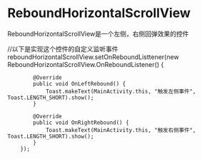 # ReboundHorizontalScrollView

ReboundHorizontalScrollView是一个左侧，右侧回弹效果的控件


//以下是实现这个控件的自定义监听事件
reboundHorizontalScrollView.setOnReboundListtener(new ReboundHorizontalScrollView.OnReboundListener() {

            @Override
            public void OnLeftRebound() {
                Toast.makeText(MainActivity.this, "触发左侧事件", Toast.LENGTH_SHORT).show();
            }

            @Override
            public void OnRightRebound() {
                Toast.makeText(MainActivity.this, "触发右侧事件", Toast.LENGTH_SHORT).show();
            }
        });
